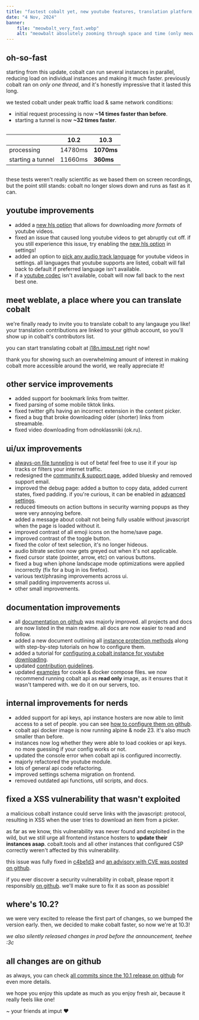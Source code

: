 ```yaml
---
title: "fastest cobalt yet, new youtube features, translation platform, and a lot more"
date: "4 Nov, 2024"
banner:
    file: "meowbalt_very_fast.webp"
    alt: "meowbalt absolutely zooming through space and time (only meowbalt and his speed trail are pictured)."
---
```


## oh-so-fast
starting from this update, cobalt can run several instances in parallel, reducing load on individual instances and making it much faster.
previously cobalt ran on *only one thread*, and it's honestly impressive that it lasted this long.

we tested cobalt under peak traffic load & same network conditions:
- initial request processing is now **~14 times faster than before**.
- starting a tunnel is now **~32 times faster**.

<div style="display: flex; justify-content: center;">

|                   | 10.2    | **10.3**   |
|-------------------|---------|------------|
| processing        | 14780ms | **1070ms** |
| starting a tunnel | 11660ms | **360ms**  |

</div>

these tests weren't really scientific as we based them on screen recordings,
but the point still stands: cobalt no longer slows down and runs as fast as it can.

## youtube improvements
- added a [new hls option](/settings/video#youtube-hls) that allows for downloading *more formats* of youtube videos.
- fixed an issue that caused long youtube videos to get abruptly cut off. if you still experience this issue, try enabling the [new hls option](/settings/video#youtube-hls) in settings!
- added an option to [pick any audio track language](/settings/audio#youtube-dub) for youtube videos in settings. all languages that youtube supports are listed, cobalt will fall back to default if preferred language isn't available.
- if a [youtube codec](/settings/video#youtube-codec) isn't available, cobalt will now fall back to the next best one.

## meet weblate, a place where you can translate cobalt
we're finally ready to invite you to translate cobalt to any langauge you like! your translation contributions are linked to your github account, so you'll show up in cobalt's contributors list.

you can start translating cobalt at [i18n.imput.net](https://i18n.imput.net/) right now!

thank you for showing such an overwhelming amount of interest in making cobalt more accessible around the world, we really appreciate it!

## other service improvements
- added support for bookmark links from twitter.
- fixed parsing of some mobile tiktok links.
- fixed twitter gifs having an incorrect extension in the content picker.
- fixed a bug that broke downloading older (shorter) links from streamable.
- fixed video downloading from odnoklassniki (ok.ru).

## ui/ux improvements
- [always-on file tunneling](/settings/privacy#tunnel) is out of beta! feel free to use it if your isp tracks or filters your internet traffic.
- redesigned the [community & support page](/about/community), added bluesky and removed support email.
- improved the debug page: added a button to copy data, added current states, fixed padding. if you're curious, it can be enabled in [advanced settings](/settings/advanced#debug).
- reduced timeouts on action buttons in security warning popups as they were very annoying before.
- added a message about cobalt not being fully usable without javascript when the page is loaded without it.
- improved contrast of all emoji icons on the home/save page.
- improved contrast of the toggle button.
- fixed the color of text selection, it's no longer hideous.
- audio bitrate section now gets greyed out when it's not applicable.
- fixed cursor state (pointer, arrow, etc) on various buttons.
- fixed a bug when iphone landscape mode optimizations were applied incorrectly (fix for a bug in ios firefox).
- various text/phrasing improvements across ui.
- small padding improvements across ui.
- other small improvements.

## documentation improvements
- all [documentation on github](https://github.com/imputnet/cobalt) was majorly improved. all projects and docs are now listed in the main readme. all docs are now easier to read and follow.
- added a new document outlining all [instance protection methods](https://github.com/imputnet/cobalt/blob/main/docs/protect-an-instance.md) along with step-by-step tutorials on how to configure them.
- added a tutorial for [configuring a cobalt instance for youtube downloading](https://github.com/imputnet/cobalt/blob/main/docs/configure-for-youtube.md).
- updated [contribution guidelines](https://github.com/imputnet/cobalt/blob/main/CONTRIBUTING.md).
- updated [examples](https://github.com/imputnet/cobalt/tree/main/docs/examples) for cookie & docker compose files. we now recommend running cobalt api as **read only** image, as it ensures that it wasn't tampered with. we do it on our servers, too.

## internal improvements for nerds
- added support for api keys, api instance hosters are now able to limit access to a set of people. you can see [how to configure them on github](https://github.com/imputnet/cobalt/blob/main/docs/protect-an-instance.md#configure-api-keys).
- cobalt api docker image is now running alpine & node 23. it's also much smaller than before.
- instances now log whether they were able to load cookies or api keys. no more guessing if your config works or not.
- updated the console error when cobalt api is configured incorrectly.
- majorly refactored the youtube module.
- lots of general api code refactoring.
- improved settings schema migration on frontend.
- removed outdated api functions, util scripts, and docs.

## fixed a XSS vulnerability that wasn't exploited
a malicious cobalt instance could serve links with the javascript: protocol, resulting in XSS when the user tries to download an item from a picker.

as far as we know, this vulnerability was never found and exploited in the wild, but we still urge all frontend instance hosters to **update their instances asap**. cobalt.tools and all other instances that configured CSP correctly weren't affected by this vulnerability.

this issue was fully fixed in [c4be1d3](https://github.com/imputnet/cobalt/commit/c4be1d3a37b0deb6b6087ec7a815262ac942daf1) and [an advisory with CVE was posted on github](https://github.com/imputnet/cobalt/security/advisories/GHSA-cm4c-v4cm-3735).

if you ever discover a security vulnerability in cobalt, please report it responsibly [on github](https://github.com/imputnet/cobalt/security/advisories/new). we'll make sure to fix it as soon as possible!

## where's 10.2?
we were very excited to release the first part of changes, so we bumped the version early. then, we decided to make cobalt faster, so now we're at 10.3!

*we also silently released changes in prod before the announcement, teehee :3c*

## all changes are on github
as always, you can check [all commits since the 10.1 release on github](https://github.com/imputnet/cobalt/compare/f461b02...23eefe2) for even more details.

we hope you enjoy this update as much as you enjoy fresh air, because it really feels like one!

\~ your friends at imput ❤️